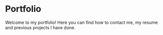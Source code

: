 # Portfolio 
Welcome to my portfolio! Here you can find how to contact me, my resume and previous projects I have done. 
